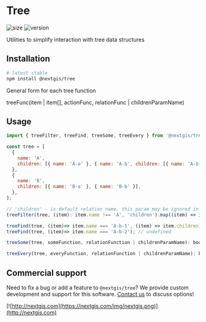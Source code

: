 # Tree

![size](https://img.shields.io/bundlephobia/minzip/@nextgis/tree) ![version](https://img.shields.io/npm/v/@nextgis/tree)

Utilities to simplify interaction with tree data structures

## Installation

```bash
# latest stable
npm install @nextgis/tree
```

General form for each tree function

treeFunc(item | item[], actionFunc, relationFunc | childrenParamName)

## Usage

```javascript
import { treeFilter, treeFind, treeSome, treeEvery } from '@nextgis/tree';

const tree = [
  {
    name: 'A',
    children: [{ name: 'A-a' }, { name: 'A-b', children: [{ name: 'A-b-1' }] }],
  },
  {
    name: 'B',
    children: [{ name: 'B-a' }, { name: 'B-b' }],
  },
];

// 'children' - is default relation name, this param may be ignored in this case
treeFilter(tree, (item): item.name !== 'A', 'children').map((item) => item.name); // ['B', 'B-a', 'B-b']

treeFind(tree, (item)=> item.name === 'A-b-1', (item) => item.children); // {name: 'A-b-2'}
treeFind(tree, (item)=> item.name === 'A-b-2'); // undefined

treeSome(tree, someFunction, relationFunction | childrenParamName): boolean;

treeEvery(tree, everyFunction, relationFunction | childrenParamName): boolean;
```

## Commercial support

Need to fix a bug or add a feature to `@nextgis/tree`? We provide custom development and support for this software. [Contact us](http://nextgis.com/contact/) to discuss options!

[![http://nextgis.com](https://nextgis.com/img/nextgis.png)](http://nextgis.com)
